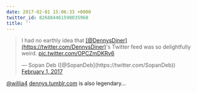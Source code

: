 ```yaml
---
date: 2017-02-01 15:06:33 +0000
twitter_id: 826884461598035968
title: ''
---
```


<blockquote class="twitter-tweet"><p lang="en" dir="ltr">I had no earthly idea that <a href="https://twitter.com/DennysDiner?ref_src=twsrc%5Etfw">[@DennysDiner](https://twitter.com/DennysDiner)</a>&#39;s Twitter feed was so delightfully weird. <a href="https://t.co/OPCZmDKRv6">pic.twitter.com/OPCZmDKRv6</a></p>&mdash; Sopan Deb ([@SopanDeb](https://twitter.com/SopanDeb)) <a href="https://twitter.com/SopanDeb/status/826877392878706688?ref_src=twsrc%5Etfw">February 1, 2017</a></blockquote>
<script async src="https://platform.twitter.com/widgets.js" charset="utf-8"></script>

[@willia4](https://twitter.com/willia4) [dennys.tumblr.com](http://dennys.tumblr.com) is also legendary…
